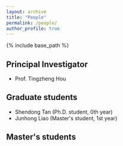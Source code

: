 ```yaml
---
layout: archive
title: "People"
permalink: /people/
author_profile: true
---
```


{% include base_path %}

<style>
    .res-text {
        text-align: justify;
    }
    .res {
        float: right;
        width: 60%;
    }
    @media only screen and (max-width: 800px) and (orientation:portrait) {
        .res {
            width: 100%;
        }
    }
</style>
 
## Principal Investigator

* Prof. Tingzheng Hou

## Graduate students

* Shendong Tan (Ph.D. student, 0th year)
* Junhong Liao (Master's student, 1st year)


## Master's students

<script src="/assets/js/vanilla-back-to-top.min.js"></script>
<script>addBackToTop({
  diameter: 56,
  backgroundColor: '#ddd',
  textColor: '#003262'
})</script>
